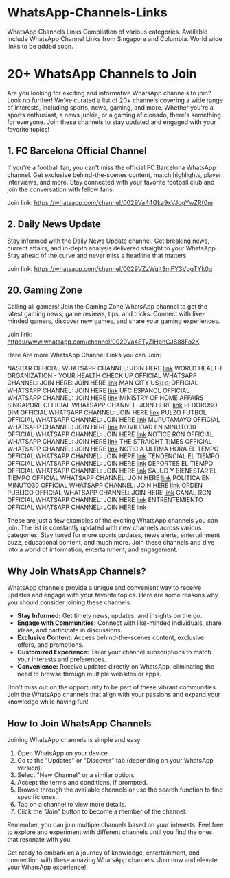 
# WhatsApp-Channels-Links
WhatsApp Channels Links Compilation of various categories. Available include WhatsApp Channel Links from Singapore and Columbia. World wide links to be added soon.

<!DOCTYPE html>
<html>
<head>
  <title>20+ WhatsApp Channels to Join</title>
</head>
<body>
  <h1>20+ WhatsApp Channels to Join</h1>
  <p>Are you looking for exciting and informative WhatsApp channels to join? Look no further! We've curated a list of 20+ channels covering a wide range of interests, including sports, news, gaming, and more. Whether you're a sports enthusiast, a news junkie, or a gaming aficionado, there's something for everyone. Join these channels to stay updated and engaged with your favorite topics!</p>

  <h2>1. FC Barcelona Official Channel</h2>
  <p>If you're a football fan, you can't miss the official FC Barcelona WhatsApp channel. Get exclusive behind-the-scenes content, match highlights, player interviews, and more. Stay connected with your favorite football club and join the conversation with fellow fans.</p>
  <p>Join link: <a href="https://whatsapp.com/channel/0029Va44Gka9xVJcqYwZRf0m">https://whatsapp.com/channel/0029Va44Gka9xVJcqYwZRf0m</a></p>

  <h2>2. Daily News Update</h2>
  <p>Stay informed with the Daily News Update channel. Get breaking news, current affairs, and in-depth analysis delivered straight to your WhatsApp. Stay ahead of the curve and never miss a headline that matters.</p>
  <p>Join link: <a href="https://www.techtutorialshub.com">https://whatsapp.com/channel/0029VZzWqlt3mFY3VpgTYk0q</a></p>

  <!-- Add more channels here -->

  <h2>20. Gaming Zone</h2>
  <p>Calling all gamers! Join the Gaming Zone WhatsApp channel to get the latest gaming news, game reviews, tips, and tricks. Connect with like-minded gamers, discover new games, and share your gaming experiences.</p>
  <p>Join link: <a href="https://www.techtutorialshub.com">https://www.whatsapp.com/channel/0029Va4ETyZIHphCJS88Fo2K</a></p>

Here Are more WhatsApp Channel Links you can Join:

NASCAR OFFICIAL WHATSAPP CHANNEL: JOIN HERE <a href="https://www.techtutorialshub.com/2023/06/20-popular-whatsapp-channels-links.html">link</a>
WORLD HEALTH ORGANIZATION - YOUR HEALTH CHECK UP OFFICIAL WHATSAPP CHANNEL: JOIN HERE: JOIN HERE <a href="https://www.techtutorialshub.com/2023/06/20-popular-whatsapp-channels-links.html">link</a>
MAN CITY US🇺🇸 OFFICIAL WHATSAPP CHANNEL: JOIN HERE <a href="https://www.techtutorialshub.com/2023/06/20-popular-whatsapp-channels-links.html">link</a>
UFC ESPANOL OFFICIAL WHATSAPP CHANNEL: JOIN HERE <a href="https://www.techtutorialshub.com/2023/06/20-popular-whatsapp-channels-links.html">link</a>
MINISTRY OF HOME AFFAIRS  SINGAPORE OFFICIAL WHATSAPP CHANNEL: JOIN HERE <a href="https://www.techtutorialshub.com/2023/06/20-popular-whatsapp-channels-links.html">link</a>
PEDOROSO DIM OFFICIAL WHATSAPP CHANNEL: JOIN HERE <a href="https://www.techtutorialshub.com/2023/06/20-popular-whatsapp-channels-links.html">link</a>
PULZO FUTBOL OFFICIAL WHATSAPP CHANNEL: JOIN HERE <a href="https://www.techtutorialshub.com/2023/06/20-popular-whatsapp-channels-links.html">link</a>
MUPUTAMAYO OFFICIAL WHATSAPP CHANNEL: JOIN HERE <a href="https://www.techtutorialshub.com/2023/06/20-popular-whatsapp-channels-links.html">link</a>
MOVILIDAD EN MINUTO30 OFFICIAL WHATSAPP CHANNEL: JOIN HERE <a href="https://www.techtutorialshub.com/2023/06/20-popular-whatsapp-channels-links.html">link</a>
NOTICE RCN OFFICIAL WHATSAPP CHANNEL: JOIN HERE <a href="https://www.techtutorialshub.com/2023/06/20-popular-whatsapp-channels-links.html">link</a>
THE STRAIGHT TIMES OFFICIAL WHATSAPP CHANNEL: JOIN HERE <a href="https://www.techtutorialshub.com/2023/06/20-popular-whatsapp-channels-links.html">link</a>
NOTICIA ULTIMA HORA EL TEMPO OFFICIAL WHATSAPP CHANNEL: JOIN HERE <a href="https://www.techtutorialshub.com/2023/06/20-popular-whatsapp-channels-links.html">link</a>
TENDENCIAL EL TIEMPO OFFICIAL WHATSAPP CHANNEL:  JOIN HERE <a href="https://www.techtutorialshub.com/2023/06/20-popular-whatsapp-channels-links.html">link</a>
DEPORTES EL TIEMPO OFFICIAL WHATSAPP CHANNEL: JOIN HERE <a href="https://www.techtutorialshub.com/2023/06/20-popular-whatsapp-channels-links.html">link</a>
SALUD Y BIENESTAR EL TIEMPO OFFICIAL WHATSAPP CHANNEL: JOIN HERE <a href="https://www.techtutorialshub.com/2023/06/20-popular-whatsapp-channels-links.html">link</a>
POLITICA EN MINUTO30 OFFICIAL WHATSAPP CHANNEL: JOIN HERE <a href="https://www.techtutorialshub.com/2023/06/20-popular-whatsapp-channels-links.html">link</a>
ORDEN PUBLICO OFFICIAL WHATSAPP CHANNEL: JOIN HERE <a href="https://www.techtutorialshub.com/2023/06/20-popular-whatsapp-channels-links.html">link</a>
CANAL RCN OFFICIAL WHATSAPP CHANNEL: JOIN HERE <a href="https://www.techtutorialshub.com/2023/06/20-popular-whatsapp-channels-links.html">link</a>
ENTRENTEMIENTO OFFICIAL WHATSAPP CHANNEL: JOIN HERE <a href="https://www.techtutorialshub.com/2023/06/20-popular-whatsapp-channels-links.html">link</a>


  <p>These are just a few examples of the exciting WhatsApp channels you can join. The list is constantly updated with new channels across various categories. Stay tuned for more sports updates, news alerts, entertainment buzz, educational content, and much more. Join these channels and dive into a world of information, entertainment, and engagement.</p>

  <h2>Why Join WhatsApp Channels?</h2>
  <p>WhatsApp channels provide a unique and convenient way to receive updates and engage with your favorite topics. Here are some reasons why you should consider joining these channels:</p>
  <ul>
    <li><strong>Stay Informed:</strong> Get timely news, updates, and insights on the go.</li>
    <li><strong>Engage with Communities:</strong> Connect with like-minded individuals, share ideas, and participate in discussions.</li>
    <li><strong>Exclusive Content:</strong> Access behind-the-scenes content, exclusive offers, and promotions.</li>
    <li><strong>Customized Experience:</strong> Tailor your channel subscriptions to match your interests and preferences.</li>
    <li><strong>Convenience:</strong> Receive updates directly on WhatsApp, eliminating the need to browse through multiple websites or apps.</li>
  </ul>

  <p>Don't miss out on the opportunity to be part of these vibrant communities. Join the WhatsApp channels that align with your passions and expand your knowledge while having fun!</p>

  <h2>How to Join WhatsApp Channels</h2>
  <p>Joining WhatsApp channels is simple and easy:</p>
  <ol>
    <li>Open WhatsApp on your device.</li>
    <li>Go to the "Updates" or "Discover" tab (depending on your WhatsApp version).</li>
    <li>Select "New Channel" or a similar option.</li>
    <li>Accept the terms and conditions, if prompted.</li>
    <li>Browse through the available channels or use the search function to find specific ones.</li>
    <li>Tap on a channel to view more details.</li>
    <li>Click the "Join" button to become a member of the channel.</li>
  </ol>

  <p>Remember, you can join multiple channels based on your interests. Feel free to explore and experiment with different channels until you find the ones that resonate with you.</p>

  <p>Get ready to embark on a journey of knowledge, entertainment, and connection with these amazing WhatsApp channels. Join now and elevate your WhatsApp experience!</p>
